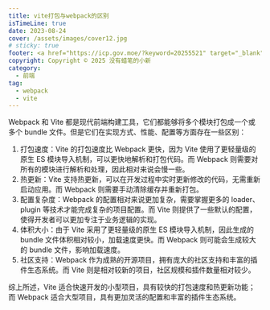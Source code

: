 ```yaml
---
title: vite打包与webpack的区别
isTimeLine: true
date: 2023-08-24
cover: /assets/images/cover12.jpg
# sticky: true
footer: <a href="https://icp.gov.moe/?keyword=20255521" target="_blank">萌 ICP 备 20255521 号</a>
copyright: Copyright © 2025 没有蜡笔的小新
category:
  - 前端
tag:
  - webpack
  - vite
---
```


Webpack 和 Vite 都是现代前端构建工具，它们都能够将多个模块打包成一个或多个 bundle 文件。但是它们在实现方式、性能、配置等方面存在一些区别：

1. 打包速度：Vite 的打包速度比 Webpack 更快，因为 Vite 使用了更轻量级的原生 ES 模块导入机制，可以更快地解析和打包代码。而 Webpack 则需要对所有的模块进行解析和处理，因此相对来说会慢一些。
2. 热更新：Vite 支持热更新，可以在开发过程中实时更新修改的代码，无需重新启动应用。而 Webpack 则需要手动清除缓存并重新打包。
3. 配置复杂度：Webpack 的配置相对来说更加复杂，需要掌握更多的 loader、plugin 等技术才能完成复杂的项目配置。而 Vite 则提供了一些默认的配置，使得开发者可以更加专注于业务逻辑的实现。
4. 体积大小：由于 Vite 采用了更轻量级的原生 ES 模块导入机制，因此生成的 bundle 文件体积相对较小，加载速度更快。而 Webpack 则可能会生成较大的 bundle 文件，影响加载速度。
5. 社区支持：Webpack 作为成熟的开源项目，拥有庞大的社区支持和丰富的插件生态系统。而 Vite 则是相对较新的项目，社区规模和插件数量相对较少。

综上所述，Vite 适合快速开发的小型项目，具有较快的打包速度和热更新功能；而 Webpack 适合大型项目，具有更加灵活的配置和丰富的插件生态系统。
